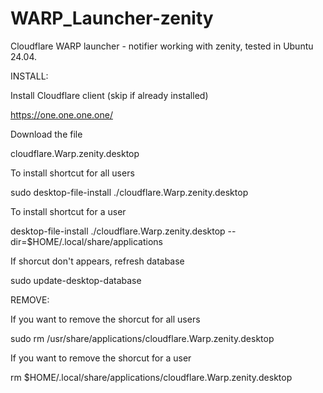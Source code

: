 # WARP_Launcher-zenity

Cloudflare WARP launcher - notifier working with zenity, tested in Ubuntu 24.04.


INSTALL:


Install Cloudflare client (skip if already installed)

https://one.one.one.one/


Download the file

cloudflare.Warp.zenity.desktop


To install shortcut for all users

sudo desktop-file-install ./cloudflare.Warp.zenity.desktop


To install shortcut for a user

desktop-file-install ./cloudflare.Warp.zenity.desktop --dir=$HOME/.local/share/applications


If shorcut don't appears, refresh database

sudo update-desktop-database



REMOVE:


If you want to remove the shorcut for all users

sudo rm /usr/share/applications/cloudflare.Warp.zenity.desktop


If you want to remove the shorcut for a user

rm $HOME/.local/share/applications/cloudflare.Warp.zenity.desktop
